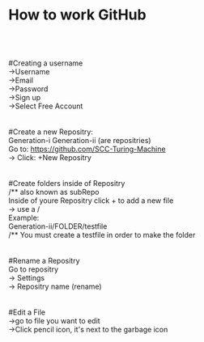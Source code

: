 # How to work GitHub
<br><br><br>
#Creating a username<br>
  ->Username<br>
  ->Email<br>
  ->Password<br>
    ->Sign up<br>
      ->Select Free Account<br><br><br>
#Create a new Repositry:<br>
Generation-i Generation-ii (are repositries)<br>
  Go to: https://github.com/SCC-Turing-Machine<br>
    -> Click: +New Repositry<br>
<br><br>
#Create folders inside of Repositry<br>
/** also known as subRepo<br>
  Inside of youre Repositry click + to add a new file<br>
  -> use a /<br>
  Example:<br>
    Generation-ii/FOLDER/testfile<br>
    /** You must create a testfile in order to make the folder<br>
    <br><br>
#Rename a Repositry<br>
  Go to repositry<br>
  -> Settings <br>
    -> Repositry name (rename)<br>
    <br><br>
#Edit a File<br>
  ->go to file you want to edit<br>
    ->Click pencil icon, it's next to the garbage icon
  

